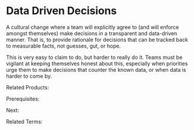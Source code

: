 # Data Driven Decisions

A cultural change where a team will explicitly agree to (and will enforce amongst themselves) make decisions in a transparent and data-driven manner.  That is, to provide rationale for decisions that can be tracked back to measurable facts, not guesses, gut, or hope.

This is very easy to claim to do, but harder to really do it. Teams must be vigilant at keeping themselves honest about this, especially when priorities urge them to make decisions that counter the known data, or when data is harder to come by.

Related Products:

Prerequisites:

Next:

Related Terms:
